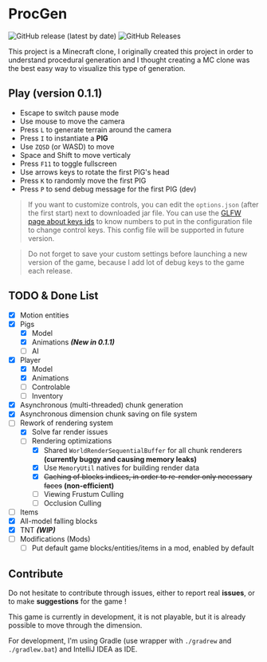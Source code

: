 # ProcGen

![GitHub release (latest by date)](https://img.shields.io/github/v/release/mindstorm38/proc-gen)
![GitHub Releases](https://img.shields.io/github/downloads/mindstorm38/proc-gen/latest/total)

This project is a Minecraft clone, I originally created this project
in order to understand procedural generation and I thought creating
a MC clone was the best easy way to visualize this type of
generation.

## Play (version 0.1.1)

- Escape to switch pause mode
- Use mouse to move the camera
- Press `L` to generate terrain around the camera
- Press `I` to instantiate a **PIG**
- Use `ZQSD` (or WASD) to move
- Space and Shift to move verticaly
- Press `F11` to toggle fullscreen
- Use arrows keys to rotate the first PIG's head
- Press `K` to randomly move the first PIG
- Press `P` to send debug message for the first PIG (dev)

> If you want to customize controls, you can edit the `options.json` (after the first start) next to downloaded jar file.
> You can use the [GLFW page about keys ids](https://www.glfw.org/docs/latest/group__keys.html) to know numbers to put in the configuration file to change control keys.
> This config file will be supported in future version.

> Do not forget to save your custom settings before launching a new version of the game, because I add lot of debug keys to the game each release.

## TODO & Done List

- [x] Motion entities
- [x] Pigs
  - [x] Model
  - [x] Animations ***(New in 0.1.1)***
  - [ ] AI
- [x] Player
  - [x] Model
  - [x] Animations
  - [ ] Controlable
  - [ ] Inventory
- [x] Asynchronous (multi-threaded) chunk generation
- [x] Asynchronous dimension chunk saving on file system
- [ ] Rework of rendering system
  - [x] Solve far render issues
  - [ ] Rendering optimizations
    - [x] Shared `WorldRenderSequentialBuffer` for all chunk renderers **(currently buggy and causing memory leaks)**
    - [x] Use `MemoryUtil` natives for building render data
    - [x] ~~Caching of blocks indices, in order to re-render only necessary faces~~ **(non-efficient)**
    - [ ] Viewing Frustum Culling
    - [ ] Occlusion Culling
- [ ] Items
- [x] All-model falling blocks
- [x] TNT ***(WIP)***
- [ ] Modifications (Mods)
  - [ ] Put default game blocks/entities/items in a mod, enabled by default

## Contribute

Do not hesitate to contribute through issues, either to report real **issues**, or to make **suggestions** for the game !

This game is currently in development, it is not playable, but it is
already possible to move through the dimension.

For development, I'm using Gradle (use wrapper with `./gradrew` and `./gradlew.bat`) and IntelliJ IDEA as IDE.